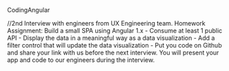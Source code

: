 CodingAngular

//2nd Interview with engineers from UX Engineering team. Homework Assignment: Build a small SPA using Angular 1.x - Consume at least 1 public API - Display the data in a meaningful way as a data visualization - Add a filter control that will update the data visualization - Put you code on Github and share your link with us before the next interview. You will present your app and code to our engineers during the interview.
